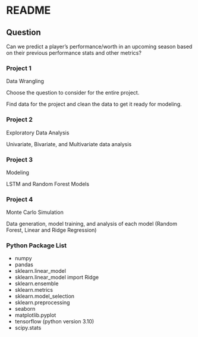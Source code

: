 # README


## Question

Can we predict a player’s performance/worth in an upcoming season based
on their previous performance stats and other metrics?

### Project 1

Data Wrangling

Choose the question to consider for the entire project.

Find data for the project and clean the data to get it ready for modeling.

### Project 2

Exploratory Data Analysis

Univariate, Bivariate, and Multivariate data analysis

### Project 3

Modeling

LSTM and Random Forest Models

### Project 4

Monte Carlo Simulation

Data generation, model training, and analysis of each model (Random Forest, Linear and Ridge Regression)

### Python Package List
- numpy
- pandas
- sklearn.linear_model
- sklearn.linear_model import Ridge
- sklearn.ensemble
- sklearn.metrics
- sklearn.model_selection
- sklearn.preprocessing
- seaborn
- matplotlib.pyplot
- tensorflow (python version 3.10)
- scipy.stats
